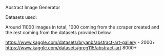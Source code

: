 Abstract Image Generator

Datasets used:

Around 11000 images in total, 1000 coming from the scraper created and the rest coming from the datasets provided below.


https://www.kaggle.com/datasets/bryanb/abstract-art-gallery - 2000+
https://www.kaggle.com/datasets/greg115/abstract-art 8000+ 